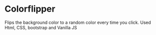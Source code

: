 # Colorflipper
Flips the background color to a random color every time you click. Used Html, CSS, bootstrap and Vanilla JS

